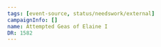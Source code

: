 ```yaml
---
tags: [event-source, status/needswork/external]
campaignInfo: []
name: Attempted Geas of Elaine I
DR: 1582
---
```

